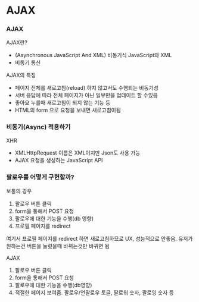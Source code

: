 # AJAX


### AJAX
AJAX란?
- (Asynchronous JavaScript And XML) 비동기식 JavaScript와 XML
- 비동기 통신

AJAX의 특징
- 페이지 전체를 새로고침(reload) 하지 않고서도 수행되는 비동기성
- 서버 응답에 따라 전체 페이지가 아닌 일부만을 업데이트 할 수있음
- 좋아요 누를때 새로고침이 되지 않는 기능 등
- HTML의 form 으로 요청을 보내면 새로고침이됨


### 비동기(Async) 적용하기

XHR
- XMLHttpRequest 이름은 XML이지만 Json도 사용 가능
- AJAX 요청을 생성하는 JavaScript API

### 팔로우를 어떻게 구현할까?
보통의 경우
1. 팔로우 버튼 클릭
2. form을 통해서 POST 요청
3. 팔로우에 대한 기능을 수행(db 영향)
4. 프로필 페이지를 redirect

여기서 프로필 페이지를 redirect 하면 새로고침하므로 UX, 성능적으로 안좋음. 유저가 원하는건 버튼을 눌렀을때 바뀌는것만 바뀌면 됨

AJAX
1. 팔로우 버튼 클릭
2. form을 통해서 POST 요청
3. 팔로우에 대한 기능을 수행(db영향)
4. 적절한 페이지 보여줌. 팔로우/언팔로우 토글, 팔로워 숫자, 팔로잉 숫자 등

